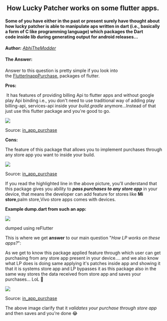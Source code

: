  How Lucky Patcher works on some flutter apps.
----------------------------------------------

#### Some of you have either in the past or present surely have thought about how lucky patcher is able to manipulate aps written in dart (i.e., basically a form of C like programming language) which packages the Dart code inside lib during generating output for android releases...

**Author:** _[AbhiTheModder](https://guessme.pages.dev)_

#### The Answer:

Answer to this question is pretty simple if you look into the [FlutterInappPurchase.](https://pub.dev/packages/in_app_purchase) packages of flutter.

  

**Pros:**

 It has features of providing billing Api to flutter apps and without google play Api binding i.e., you don't need to use traditional way of adding play billing-api, services-api inside your _build.gradle_ anymore...Instead of that just use this flutter package and you're good to go.

[![](https://blogger.googleusercontent.com/img/a/AVvXsEifXPUM7f0J1syHaK5CCt5yGjTAlOqor9iXJr-LEeipG-wE7_lEelvgmkj0UeGTkF5iRddwfss6WXgN2ySErdezpvqZrod2gg3ym0AzOAJyzsqQWaTv_qnkbifWUN0BaM8IzXU6oU7C80mDVaeHHAJZLUyaokFTuu_qbF0BtvKw0ZMOUoBms3aaDIr_q-g=w640-h418)](https://blogger.googleusercontent.com/img/a/AVvXsEifXPUM7f0J1syHaK5CCt5yGjTAlOqor9iXJr-LEeipG-wE7_lEelvgmkj0UeGTkF5iRddwfss6WXgN2ySErdezpvqZrod2gg3ym0AzOAJyzsqQWaTv_qnkbifWUN0BaM8IzXU6oU7C80mDVaeHHAJZLUyaokFTuu_qbF0BtvKw0ZMOUoBms3aaDIr_q-g)

Source: [in\_app\_purchase](https://pub.dev/packages/in_app_purchase)

  
  

  

**Cons:**

The feature of this package that allows you to implement purchases through any store app you want to inside your build.

[![](https://blogger.googleusercontent.com/img/a/AVvXsEijOh9HXMVS0d7byRk_DAf7nNtbH9J8j_sGT04HhzgnTRILb_0G9NbYjEnFIHkJ2yoU1Z8tFfkH1MSdgf24PFHDKvDrekzcjuwfViZe4wItyekQ8HNNGbEtkVtid43iZCUEMck7Htaf-GTclzHmfrE1nQNvwwd5Z3aubYj7zbkNFf7t2A9e6SqKu519fec=w640-h164)](https://blogger.googleusercontent.com/img/a/AVvXsEijOh9HXMVS0d7byRk_DAf7nNtbH9J8j_sGT04HhzgnTRILb_0G9NbYjEnFIHkJ2yoU1Z8tFfkH1MSdgf24PFHDKvDrekzcjuwfViZe4wItyekQ8HNNGbEtkVtid43iZCUEMck7Htaf-GTclzHmfrE1nQNvwwd5Z3aubYj7zbkNFf7t2A9e6SqKu519fec)

Source: [in\_app\_purchase](https://pub.dev/packages/in_app_purchase)

If you read the highlighted line in the above picture, you'll understand that this package gives you ability to _**pass purchases to any store app**_ in your device, that means the developer can add feature for stores like **Mi store**,palm store,Vivo store apps comes with devices.

  

**Example dump.dart from such an app:**

[![](https://blogger.googleusercontent.com/img/a/AVvXsEhwRcUplhe2CUloKD6_E8Kl3rDdNT9asWPWdbHbBZZFr0unHhhTBu6tDGw_cz3AGMhJ-tm1cfzdLAR5jtMXPNrsyfXh25VaHvsrRJGi21LT5AItSzKT6Ew64PmIgoGL-oG2cs_dZY7lH6kS1YDZPl5pM8brPfmIClSP4nAp9u72wzQYFaL_jJDRRM5UlbY=w482-h288)](https://blogger.googleusercontent.com/img/a/AVvXsEhwRcUplhe2CUloKD6_E8Kl3rDdNT9asWPWdbHbBZZFr0unHhhTBu6tDGw_cz3AGMhJ-tm1cfzdLAR5jtMXPNrsyfXh25VaHvsrRJGi21LT5AItSzKT6Ew64PmIgoGL-oG2cs_dZY7lH6kS1YDZPl5pM8brPfmIClSP4nAp9u72wzQYFaL_jJDRRM5UlbY)

dumped using reFlutter

  

This is where we get **answer** to our main question "_How LP works on these apps?_":

As we get to know this package applied feature through which user can get purchasing from any store app present in your device.... and we also know what LP does is doing same applying it's patches inside app and showing it that it is systems store app and LP bypasses it as this package also in the same way stores the data received from store app and saves your purchases... LoL 🤣

[![](https://blogger.googleusercontent.com/img/a/AVvXsEjFLsC7WYZuk8AZ3ICyBs_JQXu2jHzuRm-A9ISZMTxtl4xBoMUCDdHaQsP8c9YMUDtp9PzXsUihHyPptRzBXNM8lTg1F-kZjRJuP5Z8gPBhPLiq5GWo5aFkdSRA6mTpXR99eSeBdXDyfw23HYArbD9q_4otLFyC4aM_eh6c5N-cfT3uqYj_AonXutY8m_I=w640-h214)](https://blogger.googleusercontent.com/img/a/AVvXsEjFLsC7WYZuk8AZ3ICyBs_JQXu2jHzuRm-A9ISZMTxtl4xBoMUCDdHaQsP8c9YMUDtp9PzXsUihHyPptRzBXNM8lTg1F-kZjRJuP5Z8gPBhPLiq5GWo5aFkdSRA6mTpXR99eSeBdXDyfw23HYArbD9q_4otLFyC4aM_eh6c5N-cfT3uqYj_AonXutY8m_I)

Source: [in\_app\_purchase](https://pub.dev/packages/in_app_purchase)

  
The above image clarify that it _validates your purchase through store app_ and then saves and you're done 😂
